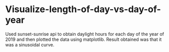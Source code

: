 # Visualize-length-of-day-vs-day-of-year
Used sunset-sunrise api to obtain daylight hours for each day of the year of 2019 and then plotted the data using matplotlib. Result 
obtained was that it was a sinusoidal curve.
